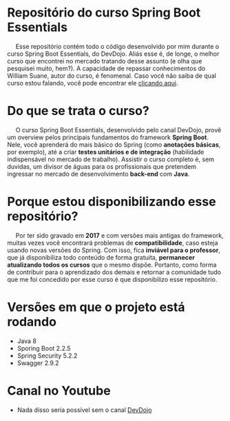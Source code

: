 # Repositório do curso Spring Boot Essentials

&nbsp;&nbsp;&nbsp;&nbsp;&nbsp;Esse repositório contém todo o código desenvolvido por mim durante o curso Spring Boot Essentials, do DevDojo. Aliás esse é, de longe, o melhor curso que encontrei no mercado tratando desse assunto (e olha que pesquisei muito, hem?). A capacidade de repassar conhecimentos do William Suane, autor do curso, é fenomenal. Caso você não saiba de qual curso estou falando, você pode encontrar ele [clicando aqui](https://www.youtube.com/watch?v=R-F-UcDo_5I&list=PL62G310vn6nF3gssjqfCKLpTK2sZJ_a_1). 

# Do que se trata o curso?

&nbsp;&nbsp;&nbsp;&nbsp;&nbsp;O curso Spring Boot Essentials, desenvolvido pelo canal DevDojo, provê um overview pelos principais fundamentos do framework **Spring Boot**. Nele, você aprenderá do mais básico do Spring (como **anotações básicas**, por exemplo), até a criar **testes unitários e de integração** (habilidade indispensável no mercado de trabalho). Assistir o curso completo é, sem duvidas, um divisor de águas para os profissionais que pretendem ingressar no mercado de desenvolvimento **back-end** com **Java**.

# Porque estou disponibilizando esse repositório?

&nbsp;&nbsp;&nbsp;&nbsp;&nbsp;Por ter sido gravado em **2017** e com versões mais antigas do framework, muitas vezes você encontrará problemas de **compatibilidade**, caso esteja usando novas versões do Spring. Com isso, fica **inviável para o professor**, que já disponibiliza todo conteúdo de forma gratuita, **permanecer atualizando todos os cursos** que o mesmo dispõe. Portanto, como forma de contribuir para o aprendizado dos demais e retornar a comunidade tudo que me foi concedido por esse curso é que disponibilizo esse repositório.

# Versões em que o projeto está rodando

- Java 8
- Sporing Boot 2.2.5
- Spring Security 5.2.2
- Swagger 2.9.2


# Canal no Youtube

* Nada disso seria possível sem o canal [DevDojo](https://www.youtube.com/channel/UCjF0OccBT05WxsJb2zNkL4g)

